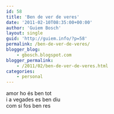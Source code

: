 ```yaml
---
id: 58
title: 'Ben de ver de veres'
date: '2011-02-10T08:35:00+00:00'
author: 'Guiem Bosch'
layout: single
guid: 'http://guiem.info/?p=58'
permalink: /ben-de-ver-de-veres/
blogger_blog:
    - gbosch.blogspot.com
blogger_permalink:
    - /2011/02/ben-de-ver-de-veres.html
categories:
    - personal
---
```


amor ho és ben tot  
i a vegades es ben diu  
com si fos ben res